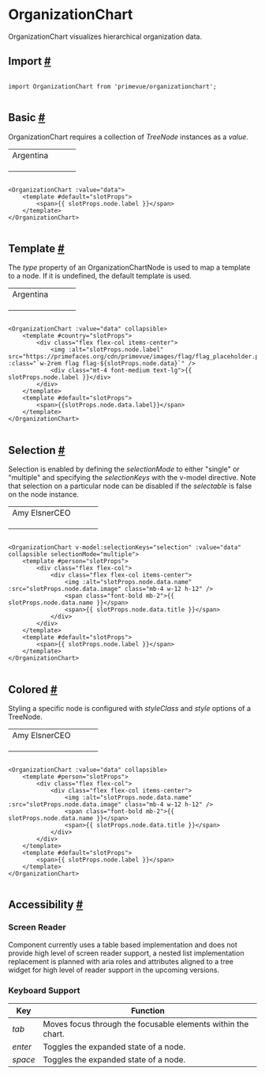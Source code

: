 # OrganizationChart

OrganizationChart visualizes hierarchical organization data.

## Import [#](https://primevue.org/organizationchart/#import)

```

import OrganizationChart from 'primevue/organizationchart';


```

## Basic [#](https://primevue.org/organizationchart/#basic)

OrganizationChart requires a collection of *TreeNode* instances as a *value*.

|  |  |  |  |
| --- | --- | --- | --- |
| Argentina | | | |
|  | | | |
|  |  |  |  |
| |  |  |  |  | | --- | --- | --- | --- | | Argentina | | | | |  | | | | |  |  |  |  | | |  | | --- | | Argentina | |  | | | | | |  | | --- | | Croatia | |  | | | | | | | |  |  |  |  | | --- | --- | --- | --- | | France | | | | |  | | | | |  |  |  |  | | |  | | --- | | France | |  | | | | | |  | | --- | | Morocco | |  | | | | | | |

```

<OrganizationChart :value="data">
    <template #default="slotProps">
        <span>{{ slotProps.node.label }}</span>
    </template>
</OrganizationChart>


```

## Template [#](https://primevue.org/organizationchart/#template)

The *type* property of an OrganizationChartNode is used to map a template to a node. If it is undefined, the default template is used.

|  |  |  |  |
| --- | --- | --- | --- |
| Argentina | | | |
|  | | | |
|  |  |  |  |
| |  |  |  |  | | --- | --- | --- | --- | | Argentina | | | | |  | | | | |  |  |  |  | | |  | | --- | | Argentina | |  | | | | | |  | | --- | | Croatia | |  | | | | | | | |  |  |  |  | | --- | --- | --- | --- | | France | | | | |  | | | | |  |  |  |  | | |  | | --- | | France | |  | | | | | |  | | --- | | Morocco | |  | | | | | | |

```

<OrganizationChart :value="data" collapsible>
    <template #country="slotProps">
        <div class="flex flex-col items-center">
            <img :alt="slotProps.node.label" src="https://primefaces.org/cdn/primevue/images/flag/flag_placeholder.png" :class="`w-2rem flag flag-${slotProps.node.data}`" />
            <div class="mt-4 font-medium text-lg">{{ slotProps.node.label }}</div>
        </div>
    </template>
    <template #default="slotProps">
        <span>{{slotProps.node.data.label}}</span>
    </template>
</OrganizationChart>


```

## Selection [#](https://primevue.org/organizationchart/#selection)

Selection is enabled by defining the *selectionMode* to either "single" or "multiple" and specifying the *selectionKeys* with the v-model directive. Note that selection on a particular node can be disabled if the *selectable* is false on the node instance.

|  |  |  |  |
| --- | --- | --- | --- |
| Amy ElsnerCEO | | | |
|  | | | |
|  |  |  |  |
| |  |  |  |  | | --- | --- | --- | --- | | Anna FaliCMO | | | | |  | | | | |  |  |  |  | | |  | | --- | | Sales | |  | | | | | |  | | --- | | Marketing | |  | | | | | | | |  |  |  |  | | --- | --- | --- | --- | | Stephen ShawCTO | | | | |  | | | | |  |  |  |  | | |  | | --- | | Development | |  | | | | | |  | | --- | | UI/UX Design | |  | | | | | | |

```

<OrganizationChart v-model:selectionKeys="selection" :value="data" collapsible selectionMode="multiple">
    <template #person="slotProps">
        <div class="flex flex-col">
            <div class="flex flex-col items-center">
                <img :alt="slotProps.node.data.name" :src="slotProps.node.data.image" class="mb-4 w-12 h-12" />
                <span class="font-bold mb-2">{{ slotProps.node.data.name }}</span>
                <span>{{ slotProps.node.data.title }}</span>
            </div>
        </div>
    </template>
    <template #default="slotProps">
        <span>{{ slotProps.node.label }}</span>
    </template>
</OrganizationChart>


```

## Colored [#](https://primevue.org/organizationchart/#colored)

Styling a specific node is configured with *styleClass* and *style* options of a TreeNode.

|  |  |  |  |
| --- | --- | --- | --- |
| Amy ElsnerCEO | | | |
|  | | | |
|  |  |  |  |
| |  |  |  |  | | --- | --- | --- | --- | | Anna FaliCMO | | | | |  | | | | |  |  |  |  | | |  | | --- | | Sales | |  | | | | | |  | | --- | | Marketing | |  | | | | | | | |  |  |  |  | | --- | --- | --- | --- | | Stephen ShawCTO | | | | |  | | | | |  |  |  |  | | |  | | --- | | Development | |  | | | | | |  | | --- | | UI/UX Design | |  | | | | | | |

```

<OrganizationChart :value="data" collapsible>
    <template #person="slotProps">
        <div class="flex flex-col">
            <div class="flex flex-col items-center">
                <img :alt="slotProps.node.data.name" :src="slotProps.node.data.image" class="mb-4 w-12 h-12" />
                <span class="font-bold mb-2">{{ slotProps.node.data.name }}</span>
                <span>{{ slotProps.node.data.title }}</span>
            </div>
        </div>
    </template>
    <template #default="slotProps">
        <span>{{ slotProps.node.label }}</span>
    </template>
</OrganizationChart>


```

## Accessibility [#](https://primevue.org/organizationchart/#accessibility)

### Screen Reader

Component currently uses a table based implementation and does not provide high level of screen reader support, a nested list implementation replacement is planned with aria roles and attributes aligned to a tree widget for high level of reader support in the upcoming versions.

### Keyboard Support

| Key | Function |
| --- | --- |
| *tab* | Moves focus through the focusable elements within the chart. |
| *enter* | Toggles the expanded state of a node. |
| *space* | Toggles the expanded state of a node. |